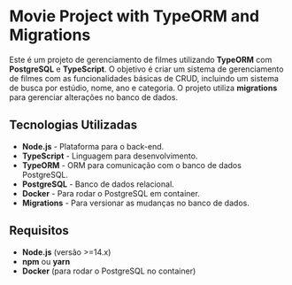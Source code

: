 # Movie Project with TypeORM and Migrations

Este é um projeto de gerenciamento de filmes utilizando **TypeORM** com **PostgreSQL** e **TypeScript**. O objetivo é criar um sistema de gerenciamento de filmes com as funcionalidades básicas de CRUD, incluindo um sistema de busca por estúdio, nome, ano e categoria. O projeto utiliza **migrations** para gerenciar alterações no banco de dados.

## Tecnologias Utilizadas

- **Node.js** - Plataforma para o back-end.
- **TypeScript** - Linguagem para desenvolvimento.
- **TypeORM** - ORM para comunicação com o banco de dados PostgreSQL.
- **PostgreSQL** - Banco de dados relacional.
- **Docker** - Para rodar o PostgreSQL em container.
- **Migrations** - Para versionar as mudanças no banco de dados.

## Requisitos

- **Node.js** (versão >=14.x)
- **npm** ou **yarn**
- **Docker** (para rodar o PostgreSQL no container)